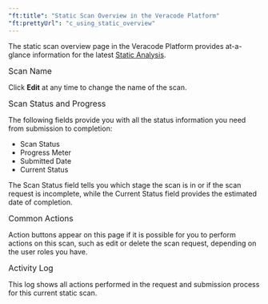```yaml
---
"ft:title": "Static Scan Overview in the Veracode Platform"
"ft:prettyUrl": "c_using_static_overview"
---
```

The static scan overview page in the Veracode Platform provides at-a-glance information for the latest [Static Analysis](https://docs.veracode.com/r/c_static_overview).

<p><span style="font-size: medium;">Scan Name</span></p>

Click **Edit** at any time to change the name of the scan.

<p><span style="font-size: medium;">Scan Status and Progress</span></p>

The following fields provide you with all the status information you need from submission to completion:

   -   Scan Status
   -   Progress Meter
   -   Submitted Date
   -   Current Status

   The Scan Status field tells you which stage the scan is in or if the scan request is incomplete, while the Current Status field provides the estimated date of completion.

<p><span style="font-size: medium;">Common Actions</span></p>

Action buttons appear on this page if it is possible for you to perform actions on this scan, such as edit or delete the scan request, depending on the user roles you have.

<p><span style="font-size: medium;">Activity Log</span></p>

This log shows all actions performed in the request and submission process for this current static scan.
